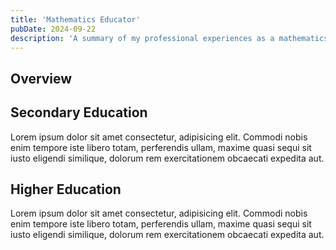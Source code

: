 ```yaml
---
title: 'Mathematics Educator'
pubDate: 2024-09-22
description: 'A summary of my professional experiences as a mathematics educator at the secondary and higher education level.'
---
```


## Overview

## Secondary Education

Lorem ipsum dolor sit amet consectetur, adipisicing elit. Commodi nobis enim tempore iste libero totam, perferendis ullam, maxime quasi sequi sit iusto eligendi similique, dolorum rem exercitationem obcaecati expedita aut.

## Higher Education

Lorem ipsum dolor sit amet consectetur, adipisicing elit. Commodi nobis enim tempore iste libero totam, perferendis ullam, maxime quasi sequi sit iusto eligendi similique, dolorum rem exercitationem obcaecati expedita aut.